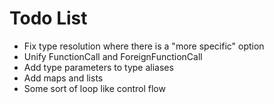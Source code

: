 # Todo List
* Fix type resolution where there is a "more specific" option
* Unify FunctionCall and ForeignFunctionCall
* Add type parameters to type aliases
* Add maps and lists
* Some sort of loop like control flow
